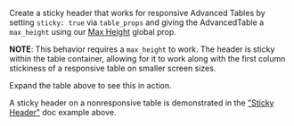 Create a sticky header that works for responsive Advanced Tables by setting `sticky: true` via `table_props` and giving the AdvancedTable a `max_height` using our [Max Height](https://playbook.powerapp.cloud/visual_guidelines/max_height) global prop. 

**NOTE**: This behavior requires a `max_height` to work. The header is sticky within the table container, allowing for it to work along with the first column stickiness of a responsive table on smaller screen sizes.

Expand the table above to see this in action.

A sticky header on a nonresponsive table is demonstrated in the ["Sticky Header"](https://playbook.powerapp.cloud/kits/advanced_table##sticky-header) doc example above.